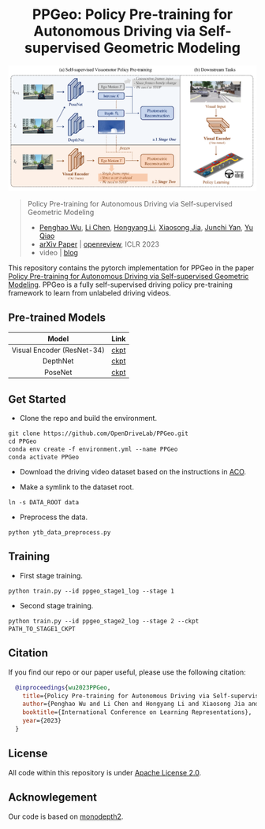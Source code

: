 <div align="center">   
  
# PPGeo: Policy Pre-training for Autonomous Driving via Self-supervised Geometric Modeling
</div>

![teaser](assets/teaser.png)

> Policy Pre-training for Autonomous Driving via Self-supervised Geometric Modeling 
>
> - [Penghao Wu](https://scholar.google.com/citations?user=9mssd5EAAAAJ&hl=en), [Li Chen](https://scholar.google.com/citations?user=ulZxvY0AAAAJ&hl=en&authuser=1), [Hongyang Li](https://lihongyang.info/), [Xiaosong Jia](https://jiaxiaosong1002.github.io/), [Junchi Yan](https://thinklab.sjtu.edu.cn/), [Yu Qiao](http://mmlab.siat.ac.cn/yuqiao/)
> - [arXiv Paper](https://arxiv.org/abs/2301.01006) | [openreview](https://openreview.net/forum?id=X5SUR7g2vVw), ICLR 2023
> - video | [blog](https://zhuanlan.zhihu.com/p/601456429)

This repository contains the pytorch implementation for PPGeo in the paper [Policy Pre-training for Autonomous Driving via Self-supervised Geometric Modeling](https://arxiv.org/abs/2301.01006). PPGeo is a fully self-supervised driving policy pre-training framework to learn from unlabeled driving videos.

## Pre-trained Models

<!---
| [Visual Encoder (ResNet-34)](https://drive.google.com/file/d/1GAeLgT3Bd_koN9bRPDU1ksMpMlWfGXbE/view?usp=sharing) | [DepthNet](https://drive.google.com/file/d/1bzRVs97KbPtfXE-1Iwe60bUD4i0JXxhh/view?usp=sharing) | [PoseNet](https://drive.google.com/file/d/1sDeuJIvfC01NFyuLFyPI3-yihQRsmLY_/view?usp=sharing) |
|:--------------:|:--------:|:-------:|
--->

| Model | Link |
|:--------------:|:--------:|
| Visual Encoder (ResNet-34) | [ckpt](https://drive.google.com/file/d/1GAeLgT3Bd_koN9bRPDU1ksMpMlWfGXbE/view?usp=sharing) |
| DepthNet | [ckpt](https://drive.google.com/file/d/1bzRVs97KbPtfXE-1Iwe60bUD4i0JXxhh/view?usp=sharing) |
| PoseNet | [ckpt](https://drive.google.com/file/d/1sDeuJIvfC01NFyuLFyPI3-yihQRsmLY_/view?usp=sharing) |


## Get Started

- Clone the repo and build the environment.

```
git clone https://github.com/OpenDriveLab/PPGeo.git
cd PPGeo
conda env create -f environment.yml --name PPGeo
conda activate PPGeo
```

- Download the driving video dataset based on the instructions in [ACO](https://github.com/metadriverse/ACO).

- Make a symlink to the dataset root.

```
ln -s DATA_ROOT data
```

- Preprocess the data.

```
python ytb_data_preprocess.py
```

## Training

- First stage training.

```
python train.py --id ppgeo_stage1_log --stage 1
```

- Second stage training.

```
python train.py --id ppgeo_stage2_log --stage 2 --ckpt PATH_TO_STAGE1_CKPT
```


## Citation

If you find our repo or our paper useful, please use the following citation:

```bibtex
  @inproceedings{wu2023PPGeo,
    title={Policy Pre-training for Autonomous Driving via Self-supervised Geometric Modeling},
    author={Penghao Wu and Li Chen and Hongyang Li and Xiaosong Jia and Junchi Yan and Yu Qiao},
    booktitle={International Conference on Learning Representations},
    year={2023}
  }
```

## License
All code within this repository is under [Apache License 2.0](https://www.apache.org/licenses/LICENSE-2.0).

## Acknowlegement
Our code is based on [monodepth2](https://github.com/nianticlabs/monodepth2).


